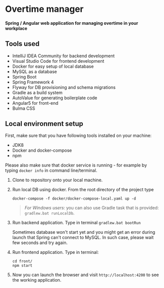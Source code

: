 # Overtime manager
#### Spring / Angular web application for managing overtime in your workplace

## Tools used
* IntelliJ IDEA Community for backend development
* Visual Studio Code for frontend development
* Docker for easy setup of local database
* MySQL as a database
* Spring Boot
* Spring Framework 4
* Flyway for DB provisioning and schema migrations
* Gradle as a build system
* AutoValue for generating boilerplate code
* Angular5 for front-end
* Bulma CSS

## Local environment setup
First, make sure that you have following tools installed on your machine:
* JDK8
* Docker and docker-compose
* npm

Please also make sure that docker service is running - for example by typing `docker info` in command line/terminal.

1. Clone to repository onto your local machine.
0. Run local DB using docker. From the root directory of the project type 
    ```
    docker-compose -f docker/docker-compose-local.yaml up -d
    ```
    > *For Windows users:* you can also use Gradle task that is provided: `gradlew.bat runLocalDb`.

0. Run backend application. Type in terminal `gradlew.bat bootRun`
    
    Sometimes database won't start yet and you might get an error during launch that Spring can't connect to MySQL. In such case, please wait few seconds and try again.
0. Run frontend application. Type in terminal:
    ```
    cd front/
    npm start
    ```
0. Now you can launch the browser and visit `http://localhost:4200` to see the working application.